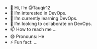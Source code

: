 - 👋 Hi, I’m @Tauqir12
- 👀 I’m interested in DevOps.
- 🌱 I’m currently learning DevOps.
- 💞️ I’m looking to collaborate on DevOps.
- 📫 How to reach me ...
- 😄 Pronouns: He
- ⚡ Fun fact: ...

<!---
Tauqir12/Tauqir12 is a ✨ special ✨ repository because its `README.md` (this file) appears on your GitHub profile.
You can click the Preview link to take a look at your changes.
--->

